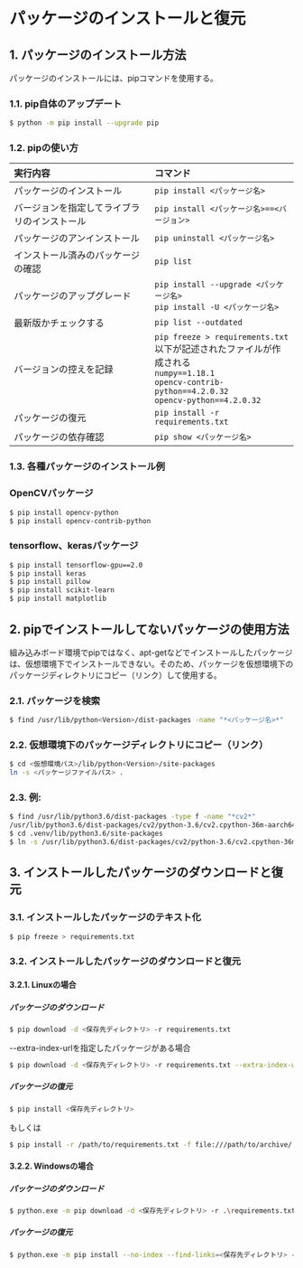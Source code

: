 # パッケージのインストールと復元
## 1. パッケージのインストール方法
パッケージのインストールには、pipコマンドを使用する。

### 1.1. pip自体のアップデート
```bash
$ python -m pip install --upgrade pip
```

### 1.2. pipの使い方

| 実行内容 | コマンド |
| :--- | :--- |
| パッケージのインストール | `pip install <パッケージ名>` |
| バージョンを指定してライブラリのインストール | `pip install <パッケージ名>==<バージョン>`|
| パッケージのアンインストール | `pip uninstall <パッケージ名>` |
| インストール済みのパッケージの確認 | `pip list` |
| パッケージのアップグレード | `pip install --upgrade <パッケージ名>`<br>`pip install -U <パッケージ名>` |
| 最新版かチェックする | `pip list --outdated` |
| バージョンの控えを記録 | `pip freeze > requirements.txt`<br>以下が記述されたファイルが作成される<br>`numpy==1.18.1`<br> `opencv-contrib-python==4.2.0.32`<br>`opencv-python==4.2.0.32`|
| パッケージの復元 | `pip install -r requirements.txt` |
| パッケージの依存確認 | `pip show <パッケージ名>` |

### 1.3. 各種パッケージのインストール例
### OpenCVパッケージ
```bash
$ pip install opencv-python
$ pip install opencv-contrib-python
```

### tensorflow、kerasパッケージ
```bash
$ pip install tensorflow-gpu==2.0
$ pip install keras
$ pip install pillow
$ pip install scikit-learn
$ pip install matplotlib
```

## 2. pipでインストールしてないパッケージの使用方法
組み込みボード環境でpipではなく、apt-getなどでインストールしたパッケージは、仮想環境下でインストールできない。そのため、パッケージを仮想環境下のパッケージディレクトリにコピー（リンク）して使用する。

### 2.1. パッケージを検索
```bash
$ find /usr/lib/python<Version>/dist-packages -name "*<パッケージ名>*"
```

### 2.2. 仮想環境下のパッケージディレクトリにコピー（リンク）
```bash
$ cd <仮想環境パス>/lib/python<Version>/site-packages
ln -s <パッケージファイルパス> .
```

### 2.3. 例:
```bash
$ find /usr/lib/python3.6/dist-packages -type f -name "*cv2*"
/usr/lib/python3.6/dist-packages/cv2/python-3.6/cv2.cpython-36m-aarch64-linux-gnu.so
$ cd .venv/lib/python3.6/site-packages
$ ln -s /usr/lib/python3.6/dist-packages/cv2/python-3.6/cv2.cpython-36m-aarch64-linux-gnu.so cv2.cpython-36m-aarch64-linux-gnu.so
```

## 3. インストールしたパッケージのダウンロードと復元
### 3.1. インストールしたパッケージのテキスト化
```bash
$ pip freeze > requirements.txt
```

### 3.2. インストールしたパッケージのダウンロードと復元
#### 3.2.1. Linuxの場合
##### パッケージのダウンロード
```bash
$ pip download -d <保存先ディレクトリ> -r requirements.txt
```
--extra-index-urlを指定したパッケージがある場合
```bash
$ pip download -d <保存先ディレクトリ> -r requirements.txt --extra-index-url https://download.pytorch.org/whl/cu116
```
##### パッケージの復元
```bash
$ pip install <保存先ディレクトリ>
```
もしくは
```bash
$ pip install -r /path/to/requirements.txt -f file:///path/to/archive/
```

#### 3.2.2. Windowsの場合
##### パッケージのダウンロード
```bash
$ python.exe -m pip download -d <保存先ディレクトリ> -r .\requirements.txt
```
##### パッケージの復元
```bash
$ python.exe -m pip install --no-index --find-links=<保存先ディレクトリ> -r .\requirements.txt
```

